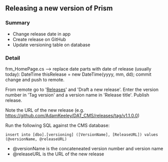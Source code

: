 ## Releasing a new version of Prism

### Summary
- Change release date in app
- Create release on GitHub
- Update versioning table on database

### Detail
frm_HomePage.cs --> replace date parts with date of release (usually today):
	DateTime thisRelease = new DateTime(yyyy, mm, dd);
commit change and push to remote.

From remote go to '[Releases](https://github.com/AdamKeeley/DAT_CMS/releases)' and 'Draft a new release'.
Enter the version number in 'Tag version' and a version name in 'Release title'.
Publish release.

Note the URL of the new release (e.g. https://github.com/AdamKeeley/DAT_CMS/releases/tag/v1.1.0.0)

Run the following SQL against the CMS database:
```TSQL
insert into [dbo].[versioning] ([VersionName], [ReleaseURL]) values (@versionName, @releaseURL)
```
- @versionName is the concateneated version number and version name
- @releaseURL is the URL of the new release
